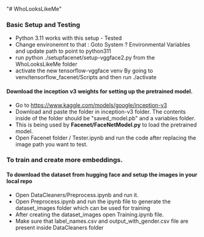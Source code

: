 "# WhoLooksLikeMe" 

### Basic Setup and Testing
- Python 3.11 works with this setup - Tested
- Change environemnt to that : Goto System ? Environmental Variables and update path to point to python311
- run python ./setupfacenet/setup-vggface2.py from the WhoLooksLikeMe folder
- activate the new tensorflow-vggface venv By going to venv/tensorflow_facenet/Scripts and then run ./activate
#### Download the inception v3 weights for setting up the pretrained model. 
- Go to https://www.kaggle.com/models/google/inception-v3
- Download and paste the folder in inception-v3 folder. The contents inside of the folder should be "saved_model.pb" and a variables folder.
- This is being used by **Facenet/FaceNetModel.py** to load the pretrained model.
- Open Facenet folder / Tester.ipynb and run the code after replacing the image path you want to test. 



### To train and create more embeddings. 
#### To download the dataset from hugging face and setup the images in your local repo 
- Open DataCleaners/Preprocess.ipynb and run it.
- Open Preprocess.ipynb and run the ipynb file to generate the dataset_images folder which can be used for training
- After creating the dataset_images open Training.ipynb file.
- Make sure that label_names.csv and output_with_gender.csv file are present inside DataCleaners folder

